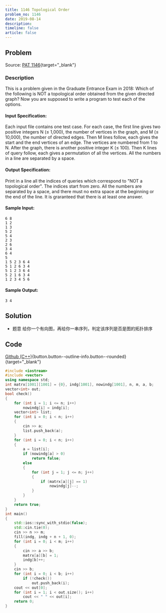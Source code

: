```yaml
---
title: 1146 Topological Order
problem_no: 1146
date: 2019-08-14
description: 
timeline: false
article: false
---
```


<!--more-->

## Problem

Source: [PAT 1146](){target="_blank"}

### Description

This is a problem given in the Graduate Entrance Exam in 2018: Which of the following is NOT a topological order
obtained from the given directed graph? Now you are supposed to write a program to test each of the options.

#### Input Specification:

Each input file contains one test case. For each case, the first line gives two positive integers N (≤ 1,000), the
number of vertices in the graph, and M (≤ 10,000), the number of directed edges. Then M lines follow, each gives the
start and the end vertices of an edge. The vertices are numbered from 1 to N. After the graph, there is another positive
integer K (≤ 100). Then K lines of query follow, each gives a permutation of all the vertices. All the numbers in a line
are separated by a space.

#### Output Specification:

Print in a line all the indices of queries which correspond to "NOT a topological order". The indices start from zero.
All the numbers are separated by a space, and there must no extra space at the beginning or the end of the line. It is
graranteed that there is at least one answer.

#### Sample Input:

```
6 8
1 2
1 3
5 2
5 4
2 3
2 6
3 4
6 4
5
1 5 2 3 6 4
5 1 2 6 3 4
5 1 2 3 6 4
5 2 1 6 3 4
1 2 3 4 5 6
```

#### Sample Output:

```
3 4
```

## Solution

- 题意 给你一个有向图，再给你一串序列，判定该序列是否是图的拓扑排序

## Code

[Github (C++)](https://github.com/Alomerry/algorithm/blob/master/pat/a/){button.button--outline-info.button--rounded}{target="_blank"}


```cpp
#include <iostream>
#include <vector>
using namespace std;
int matrx[1001][1001] = {0}, indg[1001], nowindg[1001], n, m, a, b;
vector<int> out;
bool check()
{
    for (int i = 1; i <= n; i++)
        nowindg[i] = indg[i];
    vector<int> list;
    for (int i = 0; i < n; i++)
    {
        cin >> a;
        list.push_back(a);
    }
    for (int i = 0; i < n; i++)
    {
        a = list[i];
        if (nowindg[a] > 0)
            return false;
        else
        {
            for (int j = 1; j <= n; j++)
            {
                if (matrx[a][j] == 1)
                    nowindg[j]--;
            }
        }
    }
    return true;
}
int main()
{
    std::ios::sync_with_stdio(false);
    std::cin.tie(0);
    cin >> n >> m;
    fill(indg, indg + n + 1, 0);
    for (int i = 0; i < m; i++)
    {
        cin >> a >> b;
        matrx[a][b] = 1;
        indg[b]++;
    }
    cin >> b;
    for (int i = 0; i < b; i++)
        if (!check())
            out.push_back(i);
    cout << out[0];
    for (int i = 1; i < out.size(); i++)
        cout << " " << out[i];
    return 0;
}
```

